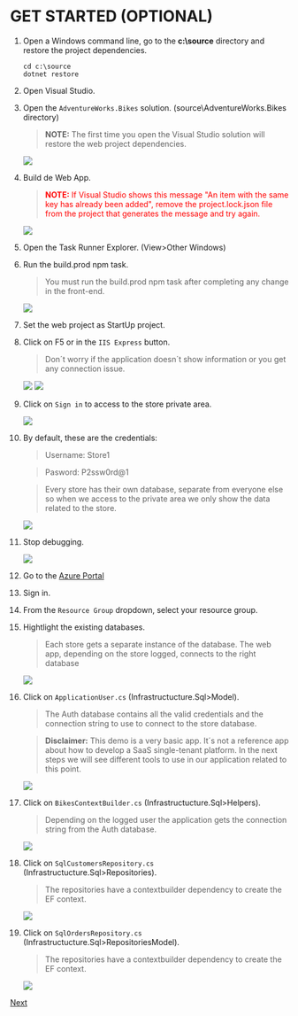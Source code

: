 # GET STARTED (OPTIONAL)

1. Open a Windows command line, go to the **c:\source** directory and restore the project dependencies.

    ```shell
    cd c:\source
    dotnet restore
    ```
1. Open Visual Studio.

1. Open the `AdventureWorks.Bikes` solution. (source\AdventureWorks.Bikes directory)

    > **NOTE:** The first time you open the Visual Studio solution will restore the web project dependencies. 

    ![](img/image20.jpg)

1. Build de Web App. 

    > <span style="color:red">**NOTE:** If Visual Studio shows this message "An item with the same key has already been added", remove the project.lock.json file from the project that generates the message and try again.</span>

    ![](img/image21.jpg)

1. Open the Task Runner Explorer. (View>Other Windows)

1. Run the build.prod npm task.

    > You must run the build.prod npm task after completing any change in the front-end.

    ![](img/image22.jpg)

1. Set the web project as StartUp project. 
1. Click on F5 or in the `IIS Express` button. 

    > Don´t worry if the application doesn´t show information or you get any connection issue.  

    ![](img/image23.jpg)
    ![](img/image24.jpg)

1. Click on `Sign in` to access to the store private area. 

    ![](img/image25.jpg)

1. By default, these are the credentials: 
    > Username: Store1 

    > Pasword: P2ssw0rd@1 

    > Every store has their own database, separate from everyone else so when we access to the private area we only show the data related to the store. 

    ![](img/image26.jpg)

1. Stop debugging. 

    ![](img/image27.jpg)

1. Go to the [Azure Portal](http://portal.azure.com)

1. Sign in.
1. From the `Resource Group` dropdown, select your resource group.

1. Hightlight the existing databases. 

    > Each store gets a separate instance of the database. 
    The web app, depending on the store logged, connects to the right database

    ![](img/image14.jpg)

1. Click on `ApplicationUser.cs` (Infrastructucture.Sql>Model).

    > The Auth database contains all the valid credentials and the connection string to use to connect to the store database. 
    
    > **Disclaimer:** This demo is a very basic app. It´s not a reference app about how to develop a SaaS single-tenant platform. In the next steps we will see different tools to use in our application related to this point. 

    ![](img/image28.jpg)

1. Click on `BikesContextBuilder.cs` (Infrastructucture.Sql>Helpers).

    > Depending on the logged user the application gets the connection string from the Auth database. 

    ![](img/image29.jpg)

1. Click on `SqlCustomersRepository.cs` (Infrastructucture.Sql>Repositories).

    > The repositories have a contextbuilder dependency to create the EF context. 

    ![](img/image30.jpg)

1. Click on `SqlOrdersRepository.cs` (Infrastructucture.Sql>RepositoriesModel).

    > The repositories have a contextbuilder dependency to create the EF context. 

    ![](img/image31.jpg)

<a href="2.VerticalScaling.md">Next</a>
